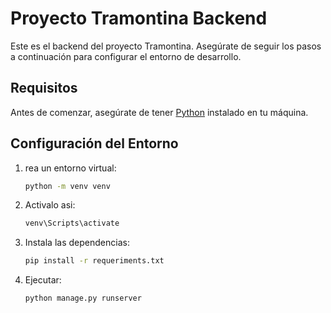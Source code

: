 # Proyecto Tramontina Backend

Este es el backend del proyecto Tramontina. Asegúrate de seguir los pasos a continuación para configurar el entorno de desarrollo.

## Requisitos

Antes de comenzar, asegúrate de tener [Python](https://www.python.org/downloads/) instalado en tu máquina.

## Configuración del Entorno

1. rea un entorno virtual:

   ```bash
   python -m venv venv
2. Activalo asi:
   ```bash
   venv\Scripts\activate
4. Instala las dependencias:
   ```bash
   pip install -r requeriments.txt

4. Ejecutar:
   ```bash
   python manage.py runserver


